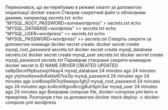 Переконався, що ви перебуваю в режимі swarm за допомогою ініціалізації docker swarm
Створив секретний файл із обліковими даними, наприклад secrets.txt:
echo "MYSQL_ROOT_PASSWORD=somewordpress" > secrets.txt
echo "MYSQL_DATABASE=wordpress" >> secrets.txt
echo "MYSQL_USER=wordpress" >> secrets.txt
echo "MYSQL_PASSWORD=wordpress" >> secrets.txt
Створіть секрети за допомогою команди docker secret create:
docker secret create mysql_root_password secrets.txt
docker secret create mysql_database secrets.txt
docker secret create mysql_user secrets.txt
docker secret create mysql_password secrets.txt
Перевiрив створеннi секрети командою docker secret ls
ID                          NAME                  DRIVER    CREATED          UPDATED
va8p0bcmlfipbuzoojrihkay4   mysql_database                  24 minutes ago   24 minutes ago
ytymsdteswdv6xktsi67va3ly   mysql_password                  24 minutes ago   24 minutes ago
ivw8ioep5lt7oy9wespu1ghj1   mysql_root_password             24 minutes ago   24 minutes ago
ks4icm9goo8ccgj6uh5pln3ar   mysql_user                      24 minutes ago   24 minutes ago
Виправив compose file, docker-compose.yml його я прикрiпив.
Розгорнув стек за допомогою docker stack deploy -c docker-compose.yml wordpress
